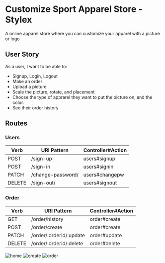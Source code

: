 # Customize Sport Apparel Store - Stylex
A online apparel store where you can customize your apparel with a picture or logo

## User Story
As a user, I want to be able to:
- Signup, Login, Logout
- Make an order
- Upload a picture
- Scale the picture, rotate, and placement
- Choose the type of apprarel they want to put the picture on, and the color.
- See their order history

## Routes

### Users

| Verb   | URI Pattern            | Controller#Action |
|--------|------------------------|-------------------|
| POST   | /sign-up               | users#signup      |
| POST   | /sign-in               | users#signin      |
| PATCH  | /change-password/      | users#changepw    |
| DELETE | /sign-out/             | users#signout     |

### Order

| Verb   | URI Pattern                   | Controller#Action |
|--------|-------------------------------|-------------------|
| GET    | /order/history                | order#create    |
| POST   | /order/create                 | order#create    |
| PATCH  | /order/:orderid/:update       | order#update    |
| DELETE | /order/:orderid/:delete       | order#delete    |

![home](https://user-images.githubusercontent.com/23158353/223463814-68b91a97-0b66-443f-acae-becc23302cde.PNG)
![create](https://user-images.githubusercontent.com/23158353/223463845-b5b9afae-a6c7-403e-9d0d-15994a00758d.PNG)
![order](https://user-images.githubusercontent.com/23158353/223463866-92be80a0-b5ca-4bfd-82c5-8a72f3ad380a.PNG)
